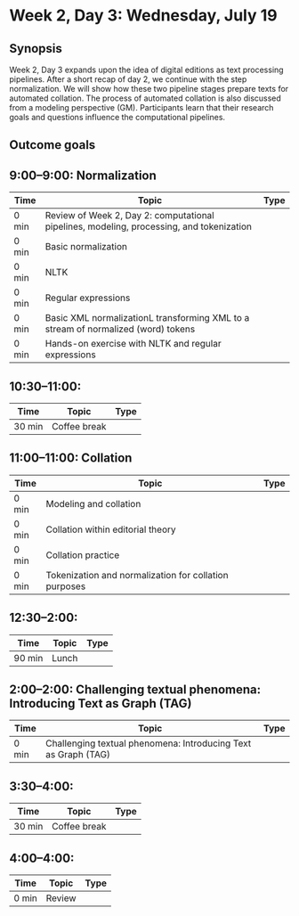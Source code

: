 # Week 2, Day 3: Wednesday, July 19

## Synopsis

Week 2, Day 3 expands upon the idea of digital editions as text processing pipelines. After a short recap of day 2, we continue with the step normalization. We will show how these two pipeline stages prepare texts for automated collation. The process of automated collation is also discussed from a modeling perspective (GM). Participants learn that their research goals and questions influence the computational pipelines.

## Outcome goals

## 9:00–9:00: Normalization

Time | Topic | Type
---- | ---- | ---- 
0 min | Review of Week 2, Day 2: computational pipelines, modeling, processing, and tokenization | 
0 min | Basic normalization | 
0 min | NLTK | 
0 min | Regular expressions | 
0 min | Basic XML normalizationL transforming XML to a stream of normalized (word) tokens | 
0 min | Hands-on exercise with NLTK and regular expressions | 

## 10:30–11:00: 

Time | Topic | Type
---- | ---- | ---- 
30 min | Coffee break | 

## 11:00–11:00: Collation

Time | Topic | Type
---- | ---- | ---- 
0 min | Modeling and collation | 
0 min | Collation within editorial theory | 
0 min | Collation practice | 
0 min | Tokenization and normalization for collation purposes | 

## 12:30–2:00: 

Time | Topic | Type
---- | ---- | ---- 
90 min | Lunch | 

## 2:00–2:00: Challenging textual phenomena: Introducing Text as Graph (TAG)

Time | Topic | Type
---- | ---- | ---- 
0 min | Challenging textual phenomena: Introducing Text as Graph (TAG) | 

## 3:30–4:00: 

Time | Topic | Type
---- | ---- | ---- 
30 min | Coffee break | 

## 4:00–4:00: 

Time | Topic | Type
---- | ---- | ---- 
0 min | Review | 

